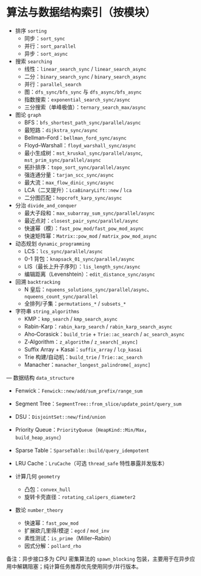 # 算法与数据结构索引（按模块）

- 排序 `sorting`
  - 同步：`sort_sync`
  - 并行：`sort_parallel`
  - 异步：`sort_async`
- 搜索 `searching`
  - 线性：`linear_search_sync` / `linear_search_async`
  - 二分：`binary_search_sync` / `binary_search_async`
  - 并行：`parallel_search`
  - 图：`dfs_sync/bfs_sync` 与 `dfs_async/bfs_async`
  - 指数搜索：`exponential_search_sync/async`
  - 三分搜索（单峰极值）：`ternary_search_max/async`
- 图论 `graph`
  - BFS：`bfs_shortest_path_sync/parallel/async`
  - 最短路：`dijkstra_sync/async`
  - Bellman–Ford：`bellman_ford_sync/async`
  - Floyd–Warshall：`floyd_warshall_sync/async`
  - 最小生成树：`mst_kruskal_sync/parallel/async`, `mst_prim_sync/parallel/async`
  - 拓扑排序：`topo_sort_sync/parallel/async`
  - 强连通分量：`tarjan_scc_sync/async`
  - 最大流：`max_flow_dinic_sync/async`
  - LCA（二叉提升）：`LcaBinaryLift::new` / `lca`
  - 二分图匹配：`hopcroft_karp_sync/async`
- 分治 `divide_and_conquer`
  - 最大子段和：`max_subarray_sum_sync/parallel/async`
  - 最近点对：`closest_pair_sync/parallel/async`
  - 快速幂（模）：`fast_pow_mod/fast_pow_mod_async`
  - 快速矩阵幂：`Matrix::pow_mod` / `matrix_pow_mod_async`
- 动态规划 `dynamic_programming`
  - LCS：`lcs_sync/parallel/async`
  - 0-1 背包：`knapsack_01_sync/parallel/async`
  - LIS（最长上升子序列）：`lis_length_sync/async`
  - 编辑距离（Levenshtein）：`edit_distance_sync/async`
- 回溯 `backtracking`
  - N 皇后：`nqueens_solutions_sync/parallel/async`、`nqueens_count_sync/parallel`
  - 全排列/子集：`permutations_*` / `subsets_*`
- 字符串 `string_algorithms`
  - KMP：`kmp_search` / `kmp_search_async`
  - Rabin-Karp：`rabin_karp_search` / `rabin_karp_search_async`
  - Aho‑Corasick：`build_trie` + `Trie::ac_search` / `ac_search_async`
  - Z‑Algorithm：`z_algorithm` / `z_search[_async]`
  - Suffix Array + Kasai：`suffix_array` / `lcp_kasai`
  - Trie 构建/自动机：`build_trie` / `Trie::ac_search`
  - Manacher：`manacher_longest_palindrome[_async]`
  
— 数据结构 `data_structure`

- Fenwick：`Fenwick::new/add/sum_prefix/range_sum`
- Segment Tree：`SegmentTree::from_slice/update_point/query_sum`
- DSU：`DisjointSet::new/find/union`
- Priority Queue：`PriorityQueue`（`HeapKind::Min/Max`，`build_heap_async`）
- Sparse Table：`SparseTable::build/query_idempotent`
- LRU Cache：`LruCache`（可选 `thread_safe` 特性暴露并发版本）

- 计算几何 `geometry`
  - 凸包：`convex_hull`
  - 旋转卡壳直径：`rotating_calipers_diameter2`

- 数论 `number_theory`
  - 快速幂：`fast_pow_mod`
  - 扩展欧几里得/模逆：`egcd` / `mod_inv`
  - 素性测试：`is_prime`（Miller–Rabin）
  - 因式分解：`pollard_rho`

备注：异步接口多为 CPU 密集算法的 `spawn_blocking` 包装，主要用于在异步应用中解耦阻塞；纯计算任务推荐优先使用同步/并行版本。
